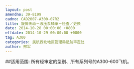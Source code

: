 ```yaml
---
layout: post
amendno: 39-8199
cadno: CAD2007-A300-07R2
title: 旋翼传动－液压泵轴承－检查／更换
date: 2014-10-28 00:00:00 +0800
effdate: 2014-10-29 00:00:00 +0800
tag: A300
categories: 民航西北地区管理局适航审定处
author: 邢军
---
```


##适用范围:
所有经审定的型别、所有系列号的A300-600飞机。

